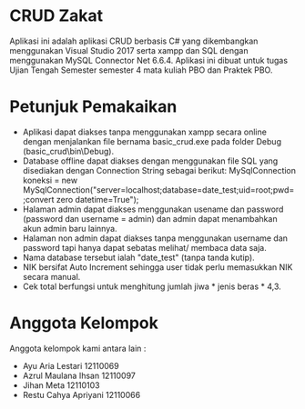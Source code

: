 # CRUD Zakat
Aplikasi ini adalah aplikasi CRUD berbasis C# yang dikembangkan menggunakan Visual Studio 2017 serta xampp dan SQL dengan menggunakan MySQL Connector Net 6.6.4. Aplikasi ini dibuat untuk tugas Ujian Tengah Semester semester 4 mata kuliah PBO dan Praktek PBO.

# Petunjuk Pemakaikan
- Aplikasi dapat diakses tanpa menggunakan xampp secara online dengan menjalankan file bernama basic_crud.exe pada folder Debug (basic_crud\bin\Debug).
- Database offline dapat diakses dengan menggunakan file SQL yang disediakan dengan Connection String sebagai berikut:
MySqlConnection koneksi = new MySqlConnection("server=localhost;database=date_test;uid=root;pwd=;convert zero datetime=True");
- Halaman admin dapat diakses menggunakan usename dan password (password dan username = admin) dan admin dapat menambahkan akun admin baru lainnya.
- Halaman non admin dapat diakses tanpa menggunakan username dan password tapi hanya dapat sebatas melihat/ membaca data saja.
- Nama database tersebut ialah "date_test" (tanpa tanda kutip).
- NIK bersifat Auto Increment sehingga user tidak perlu memasukkan NIK secara manual.
- Cek total berfungsi untuk menghitung jumlah jiwa * jenis beras * 4,3.



# Anggota Kelompok
Anggota kelompok kami antara lain :
- Ayu Aria Lestari		12110069
- Azrul Maulana Ihsan	12110097
- Jihan Meta 			12110103	
- Restu Cahya Apriyani	12110066

